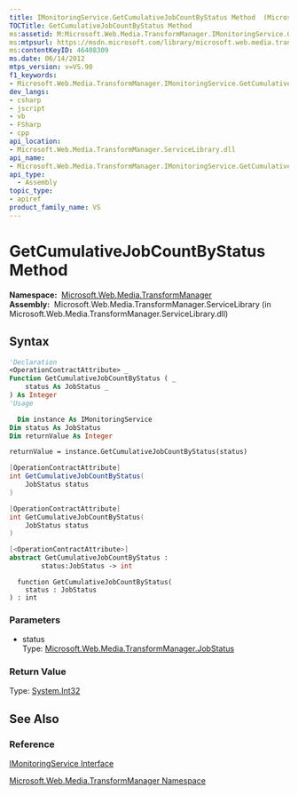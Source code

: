 ```yaml
---
title: IMonitoringService.GetCumulativeJobCountByStatus Method  (Microsoft.Web.Media.TransformManager)
TOCTitle: GetCumulativeJobCountByStatus Method
ms:assetid: M:Microsoft.Web.Media.TransformManager.IMonitoringService.GetCumulativeJobCountByStatus(Microsoft.Web.Media.TransformManager.JobStatus)
ms:mtpsurl: https://msdn.microsoft.com/library/microsoft.web.media.transformmanager.imonitoringservice.getcumulativejobcountbystatus(v=VS.90)
ms:contentKeyID: 46408309
ms.date: 06/14/2012
mtps_version: v=VS.90
f1_keywords:
- Microsoft.Web.Media.TransformManager.IMonitoringService.GetCumulativeJobCountByStatus
dev_langs:
- csharp
- jscript
- vb
- FSharp
- cpp
api_location:
- Microsoft.Web.Media.TransformManager.ServiceLibrary.dll
api_name:
- Microsoft.Web.Media.TransformManager.IMonitoringService.GetCumulativeJobCountByStatus
api_type:
  - Assembly
topic_type:
- apiref
product_family_name: VS
---
```


# GetCumulativeJobCountByStatus Method

**Namespace:**  [Microsoft.Web.Media.TransformManager](microsoft-web-media-transformmanager-namespace.md)  
**Assembly:**  Microsoft.Web.Media.TransformManager.ServiceLibrary (in Microsoft.Web.Media.TransformManager.ServiceLibrary.dll)

## Syntax

```vb
'Declaration
<OperationContractAttribute> _
Function GetCumulativeJobCountByStatus ( _
    status As JobStatus _
) As Integer
'Usage

  Dim instance As IMonitoringService
Dim status As JobStatus
Dim returnValue As Integer

returnValue = instance.GetCumulativeJobCountByStatus(status)
```

```csharp
[OperationContractAttribute]
int GetCumulativeJobCountByStatus(
    JobStatus status
)
```

```cpp
[OperationContractAttribute]
int GetCumulativeJobCountByStatus(
    JobStatus status
)
```

``` fsharp
[<OperationContractAttribute>]
abstract GetCumulativeJobCountByStatus : 
        status:JobStatus -> int 
```

```jscript
  function GetCumulativeJobCountByStatus(
    status : JobStatus
) : int
```

### Parameters

  - status  
    Type: [Microsoft.Web.Media.TransformManager.JobStatus](jobstatus-enumeration-microsoft-web-media-transformmanager.md)  

### Return Value

Type: [System.Int32](https://msdn.microsoft.com/library/td2s409d)  

## See Also

### Reference

[IMonitoringService Interface](imonitoringservice-interface-microsoft-web-media-transformmanager.md)

[Microsoft.Web.Media.TransformManager Namespace](microsoft-web-media-transformmanager-namespace.md)
